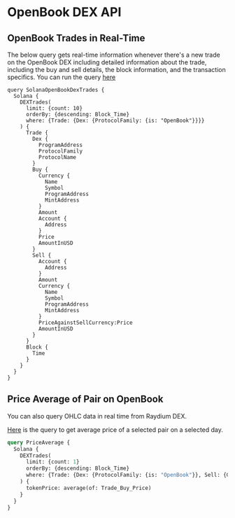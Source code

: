 # OpenBook DEX API

## OpenBook Trades in Real-Time

The below query gets real-time information whenever there's a new trade on the OpenBook DEX including detailed information about the trade, including the buy and sell details, the block information, and the transaction specifics.
You can run the query [here](https://ide.bitquery.io/Real-time-trades-on-OpenBook-DEX-on-Solana)

```
query SolanaOpenBookDexTrades {
  Solana {
    DEXTrades(
      limit: {count: 10}
      orderBy: {descending: Block_Time}
      where: {Trade: {Dex: {ProtocolFamily: {is: "OpenBook"}}}}
    ) {
      Trade {
        Dex {
          ProgramAddress
          ProtocolFamily
          ProtocolName
        }
        Buy {
          Currency {
            Name
            Symbol
            ProgramAddress
            MintAddress
          }
          Amount
          Account {
            Address
          }
          Price
          AmountInUSD
        }
        Sell {
          Account {
            Address
          }
          Amount
          Currency {
            Name
            Symbol
            ProgramAddress
            MintAddress
          }
          PriceAgainstSellCurrency:Price
          AmountInUSD
        }
      }
      Block {
        Time
      }
    }
  }
}

```

## Price Average of Pair on OpenBook

You can also query OHLC data in real time from Raydium DEX.

[Here](https://ide.bitquery.io/Average-Price-for-24-hours-of-a-token-on-OpenBook-DEX-on-Solana_1) is the query to get average price of a selected pair on a selected day.

```graphql
query PriceAverage {
  Solana {
    DEXTrades(
      limit: {count: 1}
      orderBy: {descending: Block_Time}
      where: {Trade: {Dex: {ProtocolFamily: {is: "OpenBook"}}, Sell: {Currency: {Symbol: {is: "USDC"}}}, Buy: {Currency: {Symbol: {is: "WSOL"}}}}, Block: {Time: {after: "2024-06-03T00:00:00Z", before: "2024-06-04T00:00:00Z"}}}
    ) {
      tokenPrice: average(of: Trade_Buy_Price)
    }
  }
}
```
